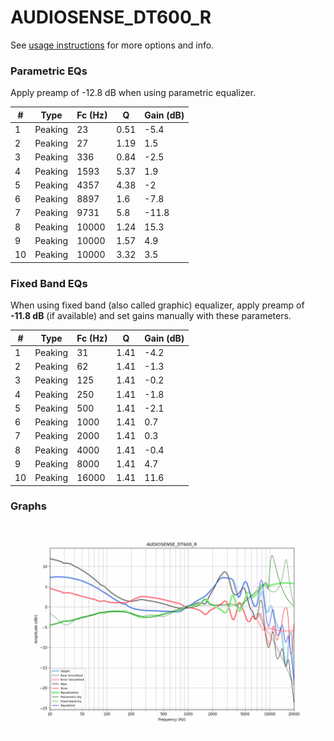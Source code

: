 # AUDIOSENSE_DT600_R
See [usage instructions](https://github.com/jaakkopasanen/AutoEq#usage) for more options and info.

### Parametric EQs
Apply preamp of -12.8 dB when using parametric equalizer.

|   # | Type    |   Fc (Hz) |    Q |   Gain (dB) |
|-----|---------|-----------|------|-------------|
|   1 | Peaking |        23 | 0.51 |        -5.4 |
|   2 | Peaking |        27 | 1.19 |         1.5 |
|   3 | Peaking |       336 | 0.84 |        -2.5 |
|   4 | Peaking |      1593 | 5.37 |         1.9 |
|   5 | Peaking |      4357 | 4.38 |        -2   |
|   6 | Peaking |      8897 | 1.6  |        -7.8 |
|   7 | Peaking |      9731 | 5.8  |       -11.8 |
|   8 | Peaking |     10000 | 1.24 |        15.3 |
|   9 | Peaking |     10000 | 1.57 |         4.9 |
|  10 | Peaking |     10000 | 3.32 |         3.5 |

### Fixed Band EQs
When using fixed band (also called graphic) equalizer, apply preamp of **-11.8 dB** (if available) and set gains manually with these parameters.

|   # | Type    |   Fc (Hz) |    Q |   Gain (dB) |
|-----|---------|-----------|------|-------------|
|   1 | Peaking |        31 | 1.41 |        -4.2 |
|   2 | Peaking |        62 | 1.41 |        -1.3 |
|   3 | Peaking |       125 | 1.41 |        -0.2 |
|   4 | Peaking |       250 | 1.41 |        -1.8 |
|   5 | Peaking |       500 | 1.41 |        -2.1 |
|   6 | Peaking |      1000 | 1.41 |         0.7 |
|   7 | Peaking |      2000 | 1.41 |         0.3 |
|   8 | Peaking |      4000 | 1.41 |        -0.4 |
|   9 | Peaking |      8000 | 1.41 |         4.7 |
|  10 | Peaking |     16000 | 1.41 |        11.6 |

### Graphs
![](./AUDIOSENSE_DT600_R.png)
